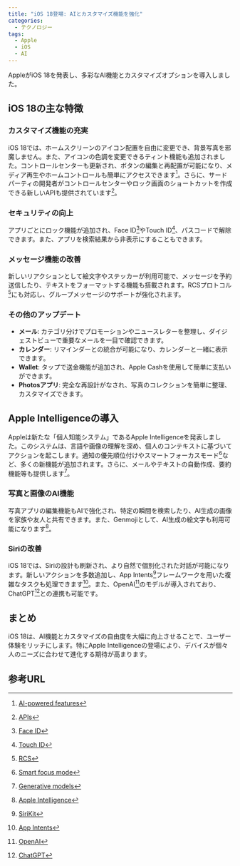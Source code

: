 ```yaml
---
title: "iOS 18登場: AIとカスタマイズ機能を強化"
categories:
  - テクノロジー
tags:
  - Apple
  - iOS
  - AI
---
```

AppleがiOS 18を発表し、多彩なAI機能とカスタマイズオプションを導入しました。

## iOS 18の主な特徴

### カスタマイズ機能の充実
iOS 18では、ホームスクリーンのアイコン配置を自由に変更でき、背景写真を邪魔しません。また、アイコンの色調を変更できるティント機能も追加されました。コントロールセンターも更新され、ボタンの編集と再配置が可能になり、メディア再生やホームコントロールも簡単にアクセスできます[^1]。さらに、サードパーティの開発者がコントロールセンターやロック画面のショートカットを作成できる新しいAPIも提供されています[^2]。

### セキュリティの向上
アプリごとにロック機能が追加され、Face ID[^3]やTouch ID[^4]、パスコードで解除できます。また、アプリを検索結果から非表示にすることもできます。

### メッセージ機能の改善
新しいリアクションとして絵文字やステッカーが利用可能で、メッセージを予約送信したり、テキストをフォーマットする機能も搭載されます。RCSプロトコル[^5]にも対応し、グループメッセージのサポートが強化されます。

### その他のアップデート
- **メール**: カテゴリ分けでプロモーションやニュースレターを整理し、ダイジェストビューで重要なメールを一目で確認できます。
- **カレンダー**: リマインダーとの統合が可能になり、カレンダーと一緒に表示できます。
- **Wallet**: タップで送金機能が追加され、Apple Cashを使用して簡単に支払いができます。
- **Photosアプリ**: 完全な再設計がなされ、写真のコレクションを簡単に整理、カスタマイズできます。

## Apple Intelligenceの導入
Appleは新たな「個人知能システム」であるApple Intelligenceを発表しました。このシステムは、言語や画像の理解を深め、個人のコンテキストに基づいてアクションを起こします。通知の優先順位付けやスマートフォーカスモード[^6]など、多くの新機能が追加されます。さらに、メールやテキストの自動作成、要約機能等も提供します[^7]。

### 写真と画像のAI機能
写真アプリの編集機能もAIで強化され、特定の瞬間を検索したり、AI生成の画像を家族や友人と共有できます。また、Genmojiとして、AI生成の絵文字も利用可能になります[^8]。

### Siriの改善
iOS 18では、Siriの設計も刷新され、より自然で個別化された対話が可能になります。新しいアクションを多数追加し、App Intents[^9]フレームワークを用いた複雑なタスクも処理できます[^10]。また、OpenAI[^11]のモデルが導入されており、ChatGPT[^12]との連携も可能です。

## まとめ
iOS 18は、AI機能とカスタマイズの自由度を大幅に向上させることで、ユーザー体験をリッチにします。特にApple Intelligenceの登場により、デバイスが個々人のニーズに合わせて進化する期待が高まります。

## 参考URL
[^1]: [AI-powered features](https://www.microsoft.com/en-us/windows/copilot-ai-features)
[^2]: [APIs](https://www.weblio.jp/content/Apis#:~:text=%E4%BA%8B%E5%89%8D%E6%97%85%E5%AE%A2%E6%83%85%E5%A0%B1%E3%82%B7%E3%82%B9%E3%83%86%E3%83%A0%EF%BC%88%E3%81%98,%E9%80%81%E4%BB%98%E3%81%99%E3%82%8B%E3%82%B3%E3%83%B3%E3%83%94%E3%83%A5%E3%83%BC%E3%82%BF%E3%82%B7%E3%82%B9%E3%83%86%E3%83%A0%E3%81%AE)
[^3]: [Face ID](https://support.apple.com/ja-jp/108411)
[^4]: [Touch ID](https://support.apple.com/ja-jp/102528)
[^5]: [RCS](https://www.cuenote.jp/library/marketing/rcs.html)
[^6]: [Smart focus mode](http://www.fisheye-jp.com/products/light/wf_1200fr.html)
[^7]: [Generative models](https://ja.wikipedia.org/wiki/%E7%94%9F%E6%88%90%E7%9A%84%E3%83%A2%E3%83%87%E3%83%AB)
[^8]: [Apple Intelligence](https://www.gizmodo.jp/2024/06/apple-intelligence-ai.html)
[^9]: [SiriKit](https://developer.apple.com/jp/documentation/sirikit/)
[^10]: [App Intents](https://zenn.dev/naoya_maeda/articles/51891f1876e12b)
[^11]: [OpenAI](https://openai.com/)
[^12]: [ChatGPT](https://chat.openai.com/)
